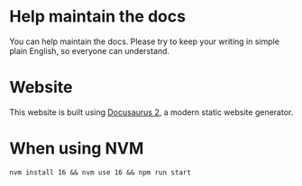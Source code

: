 # Help maintain the docs
You can help maintain the docs. Please try to keep your writing in simple plain English, so everyone can understand.


# Website
This website is built using [Docusaurus 2](https://docusaurus.io/), a modern static website generator.

# When using NVM
`nvm install 16 && nvm use 16 && npm run start`